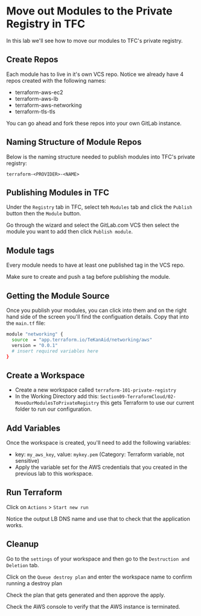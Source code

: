# Move out Modules to the Private Registry in TFC

In this lab we'll see how to move our modules to TFC's private registry.

## Create Repos

Each module has to live in it's own VCS repo. Notice we already have 4 repos created with the following names:

- terraform-aws-ec2
- terraform-aws-lb
- terraform-aws-networking
- terraform-tls-tls

You can go ahead and fork these repos into your own GitLab instance.

## Naming Structure of Module Repos

Below is the naming structure needed to publish modules into TFC's private registry:

`terraform-<PROVIDER>-<NAME>`

## Publishing Modules in TFC

Under the `Registry` tab in TFC, select teh `Modules` tab and click the `Publish` button then the `Module` button. 

Go through the wizard and select the GitLab.com VCS then select the module you want to add then click `Publish module`.

## Module tags

Every module needs to have at least one published tag in the VCS repo.

Make sure to create and push a tag before publishing the module.

## Getting the Module Source

Once you publish your modules, you can click into them and on the right hand side of the screen you'll find the configuation details. Copy that into the `main.tf` file:

```bash
module "networking" {
  source  = "app.terraform.io/TeKanAid/networking/aws"
  version = "0.0.1"
  # insert required variables here
}
```

## Create a Workspace

- Create a new workspace called `terraform-101-private-registry` 
- In the Working Directory add this: `Section09-TerraformCloud/02-MoveOurModulesToPrivateRegistry` this gets Terraform to use our current folder to run our configuration.

## Add Variables

Once the workspace is created, you'll need to add the following variables:

- key: `my_aws_key`, value: `mykey.pem` (Category: Terraform variable, not sensitive)
- Apply the variable set for the AWS credentials that you created in the previous lab to this workspace.

## Run Terraform

Click on `Actions` > `Start new run`

Notice the output LB DNS name and use that to check that the application works.

## Cleanup

Go to the `settings` of your workspace and then go to the `Destruction and Deletion` tab.

Click on the `Queue destroy plan` and enter the workspace name to confirm running a destroy plan

Check the plan that gets generated and then approve the apply.

Check the AWS console to verify that the AWS instance is terminated.